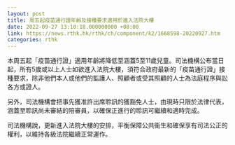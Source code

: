 ```yaml
---
layout: post
title: 周五起疫苗通行證年齡及接種要求適用於進入法院大樓
date: 2022-09-27 13:10:18.000000000 +08:00
link: https://news.rthk.hk/rthk/ch/component/k2/1668598-20220927.htm
categories: rthk
---
```


本周五起「疫苗通行證」適用年齡將降低至涵蓋5至11歲兒童。司法機構公布當日起，所有5歲或以上人士如欲進入法院大樓，須符合政府最新的「疫苗通行證」接種要求，除非他們本人或他們的監護人、照顧者或受其照顧的人士為法庭程序與訟各方或證人。

另外，司法機構會把事先獲准許出席聆訊的獲豁免人士，由現時只限於法律代表，涵蓋至聆訊尚未審結的陪審員，以確保正進行的聆訊可繼續和適時完成。

司法機構說，更新進入法院大樓的安排，平衡保障公共衞生和確保享有司法公正的權利，以維持各級法院繼續正常運作。
